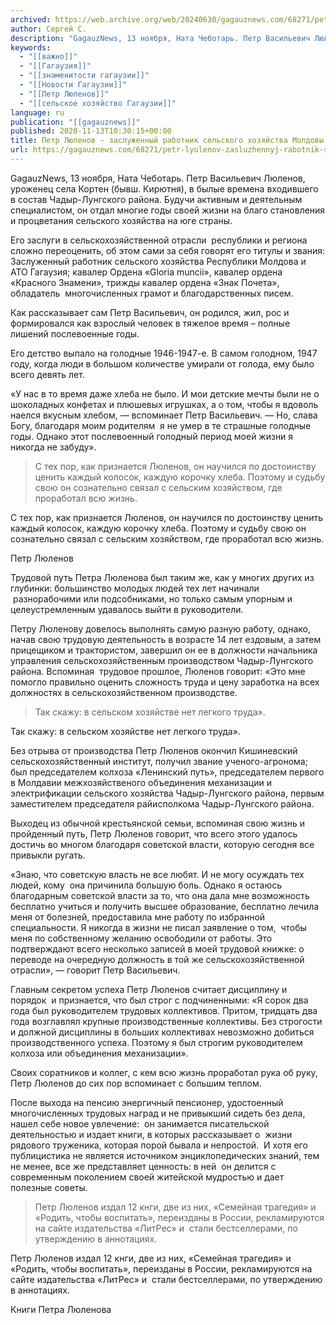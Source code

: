 ```yaml
---
archived: https://web.archive.org/web/20240630/gagauznews.com/68271/petr-lyulenov-zasluzhennyj-rabotnik-selskogo-hozyajstva-moldovy-i-gagauzii.html
author: Сергей С.
description: "GagauzNews, 13 ноября, Ната Чеботарь. Петр Васильевич Люленов, уроженец села Кортен (бывш. Кирютня), в былые времена входившего в состав Чадыр-Лунгского района. Будучи активным и деятельным специалистом, он отдал многие годы своей жизни на благо становления и процветания сельского хозяйства на юге страны. Его заслуги в сельскохозяйственной отрасли  республики и региона сложно переоценить, об этом сами за себя говорят его титулы и звания: Заслуженный работник сельского хозяйства Республики Молдова и АТО Гагаузия; кавалер Ордена «Gloria muncii», кавалер ордена «Красного Знамени», трижды кавалер ордена «Знак Почета», обладатель  многочисленных грамот и благодарственных писем. Как рассказывает сам Петр Васильевич, он родился, жил, рос и […]"
keywords:
  - "[[важно]]"
  - "[[Гагаузия]]"
  - "[[знаменитости гагаузии]]"
  - "[[Новости Гагаузии]]"
  - "[[Петр Люленов]]"
  - "[[сельское хозяйство Гагаузии]]"
language: ru
publication: "[[gagauznews]]"
published: 2020-11-13T10:30:15+00:00
title: Петр Люленов - заслуженный работник сельского хозяйства Молдовы и Гагаузии
url: https://gagauznews.com/68271/petr-lyulenov-zasluzhennyj-rabotnik-selskogo-hozyajstva-moldovy-i-gagauzii.html
---
```


GagauzNews, 13 ноября, Ната Чеботарь. Петр Васильевич Люленов, уроженец села Кортен (бывш. Кирютня), в былые времена входившего в состав Чадыр-Лунгского района. Будучи активным и деятельным специалистом, он отдал многие годы своей жизни на благо становления и процветания сельского хозяйства на юге страны.

Его заслуги в сельскохозяйственной отрасли  республики и региона сложно переоценить, об этом сами за себя говорят его титулы и звания: Заслуженный работник сельского хозяйства Республики Молдова и АТО Гагаузия; кавалер Ордена «Gloria muncii», кавалер ордена «Красного Знамени», трижды кавалер ордена «Знак Почета», обладатель  многочисленных грамот и благодарственных писем.

Как рассказывает сам Петр Васильевич, он родился, жил, рос и формировался как взрослый человек в тяжелое время – полные лишений послевоенные годы.

Его детство выпало на голодные 1946-1947-е. В самом голодном, 1947 году, когда люди в большом количестве умирали от голода, ему было всего девять лет.

«У нас в то время даже хлеба не было. И мои детские мечты были не о шоколадных конфетах и плюшевых игрушках, а о том, чтобы я вдоволь наелся вкусным хлебом, — вспоминает Петр Васильевич. — Но, слава Богу, благодаря моим родителям  я не умер в те страшные голодные годы. Однако этот послевоенный голодный период моей жизни я никогда не забуду».

> С тех пор, как признается Люленов, он научился по достоинству ценить каждый колосок, каждую корочку хлеба. Поэтому и судьбу свою он сознательно связал с сельским хозяйством, где проработал всю жизнь.

С тех пор, как признается Люленов, он научился по достоинству ценить каждый колосок, каждую корочку хлеба. Поэтому и судьбу свою он сознательно связал с сельским хозяйством, где проработал всю жизнь.

Петр Люленов

Трудовой путь Петра Люленова был таким же, как у многих других из глубинки: большинство молодых людей тех лет начинали  разнорабочими или подсобниками, но только самым упорным и целеустремленным удавалось выйти в руководители.

Петру Люленову довелось выполнять самую разную работу, однако, начав свою трудовую деятельность в возрасте 14 лет ездовым, а затем прицещиком и трактористом, завершил он ее в должности начальника управления сельскохозяйственным производством Чадыр-Лунгского района. Вспоминая  трудовое прошлое, Люленов говорит: «Это мне помогло правильно оценить сложность труда и цену заработка на всех должностях в сельскохозяйственном производстве.

> Так скажу: в сельском хозяйстве нет легкого труда».

Так скажу: в сельском хозяйстве нет легкого труда».

Без отрыва от производства Петр Люленов окончил Кишиневский сельскохозяйственный институт, получил звание ученого-агронома; был председателем колхоза «Ленинский путь», председателем первого в Молдавии межхозяйственого объединения механизации и электрификации сельского хозяйства Чадыр-Лунгского района, первым заместителем председателя райисполкома Чадыр-Лунгского района.

Выходец из обычной крестьянской семьи, вспоминая свою жизнь и пройденный путь, Петр Люленов говорит, что всего этого удалось достичь во многом благодаря советской власти, которую сегодня все привыкли ругать.

«Знаю, что советскую власть не все любят. И не могу осуждать тех людей, кому  она причинила большую боль. Однако я остаюсь благодарным советской власти за то, что она дала мне возможность бесплатно учиться и получить высшее образование, бесплатно лечила меня от болезней, предоставила мне работу по избранной специальности. Я никогда в жизни не писал заявление о том,  чтобы меня по собственному желанию освободили от работы. Это подтверждают всего несколько записей в моей трудовой книжке: о переводе на очередную должность в той же сельскохозяйственной отрасли», — говорит Петр Васильевич.

Главным секретом успеха Петр Люленов считает дисциплину и порядок  и признается, что был строг с подчиненными: «Я сорок два года был руководителем трудовых коллективов. Притом, тридцать два года возглавлял крупные производственные коллективы. Без строгости и должной дисциплины в больших коллективах невозможно добиться производственного успеха. Поэтому я был строгим руководителем колхоза или объединения механизации».

Своих соратников и коллег, с кем всю жизнь проработал рука об руку, Петр Люленов до сих пор вспоминает с большим теплом.

После выхода на пенсию энергичный пенсионер, удостоенный многочисленных трудовых наград и не привыкший сидеть без дела, нашел себе новое увлечение:  он занимается писательской деятельностью и издает книги, в которых рассказывает о  жизни рядового труженика, которая порой бывала и непростой.  И хотя его публицистика не является источником энциклопедических знаний, тем не менее, все же представляет ценность: в ней  он делится с современным поколением своей житейской мудростью и дает полезные советы.

> Петр Люленов издал 12 кнги, две из них, «Семейная трагедия» и «Родить, чтобы воспитать», переизданы в России, рекламируются на сайте издательства «ЛитРес» и  стали бестселлерами, по утверждению в аннотациях.

Петр Люленов издал 12 кнги, две из них, «Семейная трагедия» и «Родить, чтобы воспитать», переизданы в России, рекламируются на сайте издательства «ЛитРес» и  стали бестселлерами, по утверждению в аннотациях.

Книги Петра Люленова